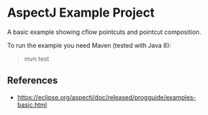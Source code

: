 AspectJ Example Project
===============

A basic example showing cflow pointcuts and pointcut composition.

To run the example you need Maven (tested with Java 8):

> mvn test

References
---
 * https://eclipse.org/aspectj/doc/released/progguide/examples-basic.html


